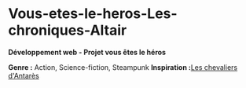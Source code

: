 # Vous-etes-le-heros-Les-chroniques-Altair

**Développement web - Projet vous êtes le héros**

**Genre :** Action, Science-fiction, Steampunk
**Inspiration :**[Les chevaliers d'Antarès](https://www.anne-robillard.com/les-chevaliers-d-antares)

